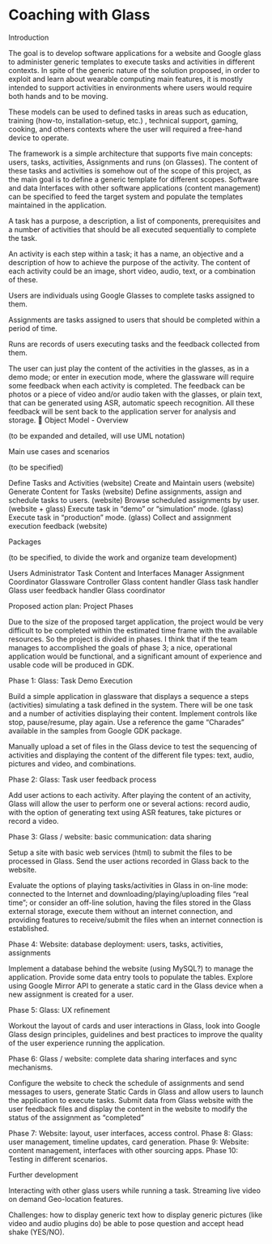 Coaching with Glass
===================

Introduction

The goal is to develop software applications for a website and Google glass to administer generic templates to execute tasks and activities in different contexts. In spite of the generic nature of the solution proposed, in order to exploit and learn about  wearable computing main features, it is mostly intended to support activities in environments where users would require both hands and to be moving.

These models can be used to defined tasks in areas such as education, training (how-to, installation-setup, etc.) , technical support, gaming, cooking, and others contexts where the user will required a free-hand device to operate.

The framework is a simple architecture that supports five main concepts: users, tasks, activities, Assignments and runs (on Glasses).  The content of these tasks and activities is somehow out of the scope of this project, as the main goal is to define a generic template for different scopes. Software and data Interfaces with other software applications  (content management) can be specified to feed the target system and populate the templates maintained in the application.

A task has a purpose, a description, a list of components, prerequisites and a number of activities that should be all executed sequentially to complete the task.

An activity is each step within a task; it has a name, an objective and a description of how to achieve the purpose of the activity. The content of each activity could be an image, short video, audio, text, or a combination of these.

Users are individuals using Google Glasses to complete tasks assigned to them.

Assignments are tasks assigned to users that should be completed within a period of time.

Runs are records of users executing tasks and the feedback collected from them. 

The user can just play the content of the activities in the glasses, as in a demo mode; or enter in execution mode, where the glassware will require some feedback when each activity is completed. The feedback can be photos or a piece of video and/or audio taken with the glasses, or plain text, that can be generated using ASR, automatic speech recognition. All these feedback will be sent back to the application server for analysis and storage. 

Object Model - Overview

(to be expanded and detailed, will use UML notation)


Main use cases and scenarios

(to be specified) 

Define Tasks and Activities (website)
Create and Maintain users (website)
Generate Content for Tasks (website)
Define assignments, assign and schedule tasks to users. (website)
Browse scheduled assignments by user. (website + glass)
Execute task in “demo” or “simulation” mode. (glass)
Execute task in “production” mode. (glass)
Collect and assignment execution feedback (website)


Packages 

(to be specified, to divide the work and organize team development) 

Users Administrator
Task Content and Interfaces Manager
Assignment Coordinator
Glassware Controller
	Glass content handler
	Glass task handler
	Glass user feedback handler
	Glass coordinator


Proposed  action plan: Project Phases 

Due to the size of the proposed target application, the project would be very difficult to be completed within the estimated time frame with the available resources. So the project is divided in phases.  I think that if the team manages to accomplished the goals of phase 3; a nice, operational application would be functional, and a significant amount of experience and usable code will be produced in GDK.



Phase 1: Glass: Task Demo Execution 

Build a simple application in glassware that displays a sequence a steps (activities) simulating a task defined in the system. There will be one task and a number of activities displaying their content. Implement controls like stop, pause/resume, play again. Use a reference the game “Charades” available in the samples from Google GDK package.

Manually upload a set of files in the Glass device to test the sequencing of activities and displaying the content of the different file types: text, audio, pictures and video, and combinations.   

Phase 2: Glass: Task user feedback process 

Add user actions to each activity. After playing the content of an activity, Glass will allow the user to perform one or several actions: record audio, with the option of generating text using ASR features, take pictures or record a video. 

Phase 3: Glass / website: basic communication: data sharing 

Setup a site with basic web services (html) to submit the files to be processed in Glass. Send the user actions recorded in Glass back to the website. 

Evaluate the options of playing tasks/activities in Glass in on-line mode: connected to the Internet and downloading/playing/uploading files “real time”; or consider an off-line solution, having the files stored in the Glass external storage, execute them without an internet connection, and providing features to receive/submit the files when an internet connection is established. 

Phase 4: Website: database deployment: users, tasks, activities, assignments

Implement a database behind the website (using MySQL?) to manage the application. Provide some data entry tools to populate the tables. Explore using Google Mirror API to generate a static card in the Glass device when a new assignment is created for a user. 

Phase 5: Glass: UX refinement    

Workout the layout of cards and user interactions in Glass, look into Google Glass design principles, guidelines and best practices to improve the quality of the user experience running the application.

Phase 6: Glass / website: complete data sharing interfaces and sync mechanisms.

Configure the website to check the schedule of assignments and send messages to users, generate Static Cards in Glass and allow users to launch the application to execute tasks. Submit data from Glass website with the user feedback files and display the content in the website to modify the status of the assignment as “completed”

Phase 7: Website: layout, user interfaces, access control.
Phase 8: Glass: user management, timeline updates, card generation. 
Phase 9: Website: content management, interfaces with other sourcing apps.
Phase 10: Testing in different scenarios.   


Further development 

Interacting with other glass users while running a task. 
Streaming live video on demand
Geo-location features. 



Challenges:
how to display generic text
how to display generic pictures (like video and audio plugins do)
be able to pose question and accept head shake (YES/NO).
